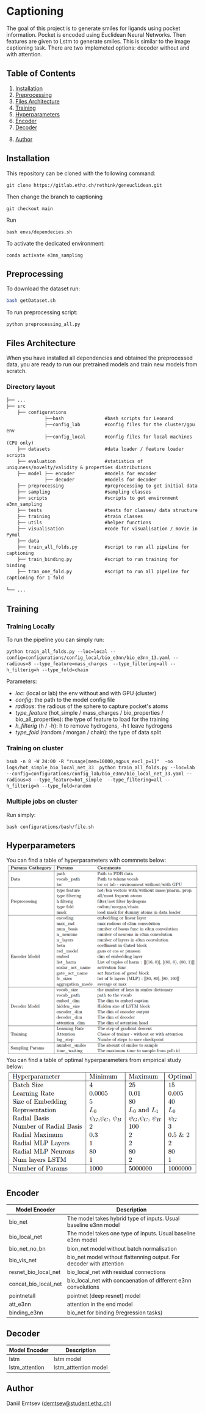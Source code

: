 # Captioning
The goal of this project is to generate smiles for ligands using pocket information.
Pocket is encoded using Euclidean Neural Networks. Then features are given to Lstm to generate smiles. This is similar to the image captioning task. There are two implemeted options: decoder without and with attention.

## Table of Contents
1. [Installation](#Installation)
2. [Preprocessing](#Preprocessing)
3. [Files Architecture](#Files-Architecture)
4. [Training](#Training)
5. [Hyperparameters](#Hyperparameters)
3. [Encoder](#Encoder)
    <!-- 1. [E3nn](#E3nn)
    2. [E3nn + Pointnet](#E3nn-+-Pointnet)
    3. [E3nn + Attention](#E3nn-+-Attention) -->
4. [Decoder](#Decoder)
    <!-- 1. [LSTM](#LSTM)
    2. [Attention](#Attention) -->

<!-- 6. [Sampling](#Sampling)
    1. [Max Sampling](#Max-Sampling)
    2. [Random Sampling](#Random-Sampling)
    3. [Beam Search](#Beam-Search)
    4. [Temperature Sampling](#Temperature-Sampling)
    5. [Topk Sampling](#Topk-Sampling)
7. [Fine-Tuning](#Fine-Tuning) -->
8. [Author](#Author)


## Installation

This repository can be cloned with the following command:

```
git clone https://gitlab.ethz.ch/rethink/geneuclidean.git
```
Then change the branch to captioning
```
git checkout main
```
Run
```
bash envs/dependecies.sh
```
To activate the dedicated environment:
```
conda activate e3nn_sampling
```
## Preprocessing

To download the dataset run:

```bash 
bash getDataset.sh 
```

To run preprocessing script:
```
python preprocessing_all.py
```

## Files Architecture
When you have installed all dependencies and obtained the preprocessed data, you are ready to run our pretrained models and train new models from scratch.


### Directory layout

    ├── ...
    ├── src
        ├── configurations 
                  ├──bash               #bash scripts for Leonard
                  ├──config_lab         #config files for the cluster/gpu env
                  ├──config_local       #config files for local machines (CPU only)  
        ├── datasets                    #data loader / feature loader scripts
        ├── evaluation                  #statistics of  uniquness/novelty/validity & properties distributions              
        ├── model ├── encoder           #models for encoder
                  ├── decoder           #models for decoder   
        ├── preprocessing               #preprocessing to get initial data  
        ├── sampling                    #sampling classes
        ├── scripts                     #scripts to get environment e3nn_sampling
        ├── tests                       #tests for classes/ data structure
        ├── training                    #train classes
        ├── utils                       #helper functions
        ├── visualisation               #code for visualisation / movie in Pymol
        ├── data
        ├── train_all_folds.py          #script to run all pipeline for captioning 
        ├── train_binding.py            #script to run training for binding   
        ├── tran_one_fold.py            #script to run all pipeline for captioning for 1 fold
    
    └── ...


## Training
### Training Locally
To run the pipeline you can simply run:
```
python train_all_folds.py --loc=local --config=configurations/config_local/bio_e3nn/bio_e3nn_13.yaml --radious=8 --type_feature=mass_charges  --type_filtering=all --h_filterig=h --type_fold=chain
```

Parameters:
* *loc*: (local or lab) the env without and with GPU (cluster)
* *config*: the path to the model config file
* *radious*: the radious of the sphere to capture pocket's atoms
* *type_feature* (hot_simple / mass_charges / bio_properties / bio_all_properties): the type of feature to load for the training
* *h_filterig* (h / -h): h to remove hydrogens, -h t leave hydrogens
* *type_fold* (random / morgan / chain): the type of data split


### Training on cluster
```
bsub -n 8 -W 24:00 -R "rusage[mem=10000,ngpus_excl_p=1]"  -oo logs/hot_simple_bio_local_net_33  python train_all_folds.py --loc=lab --config=configurations/config_lab/bio_e3nn/bio_local_net_33.yaml --radious=8 --type_feature=hot_simple  --type_filtering=all --h_filterig=h --type_fold=random
```

### Multiple jobs on cluster
Run simply:
```
bash configurations/bash/file.sh
```
## Hyperparameters
You can find a table of hyperparameters with commnets below:
![](images/hyp_comments.png)
You can find a table of optimal hyperparameters from empirical study below:
![](images/hyp_opt.png)
## Encoder

|Model Encoder		| Description|
| --- | ---  |
|bio_net | The model takes hybrid type of inputs. Usual baseline e3nn model | 
|bio_local_net | The model takes one type of inputs. Usual baseline e3nn model |
|bio_net_no_bn | bion_net model without batch normalisation |
|bio_vis_net | bio_net model without flattenning output. For decoder with attention |
|resnet_bio_local_net | bio_local_net with residual connections|
|concat_bio_local_net | bio_local_net with concaenation of different e3nn convolutions |
|pointnetall | pointnet (deep resnet) model |
|att_e3nn | attention in the end model |
|binding_e3nn | bio_net for binding 9regression tasks)| 

## Decoder
|Model Encoder		| Description|
| --- | ---  |
|lstm | lstm model |
|lstm_attention | lstm_atttention model |
<!-- ### E3nn -->

<!-- ### E3nn + Pointnet

### E3nn + Attention
## Decoder

### LSTM

### Attention
## Training



## Sampling
### Max-Sampling
### Random-Sampling
### Beam-Search
### Temperature Sampling
## Fine-Tuning -->

## Author
Daniil Emtsev (demtsev@student.ethz.ch)
<!-- # Models
Model without attention. Every LSTM gets a previous hidden state and embedded caption.
![](images/model_without_attention.png)

Model with attention. Every LSTM gets a previous hidden state and embedded caption with attention-weighted-feature vector. On the illustration white parts of the image mean weighted features whee the Decoder should pay attention to generate the next word
![](images/model_attention_grey.png) -->



<!-- #### 2. Download the dataset

```
bash getDataset.sh 
```
```
python preprocessing_all.py
```
#### 3. Preprocess dataset

```bash
   python preprocessing_all.py
```
#### 4. Training

```bash
python train.py configuration/config.json  
```

Configuration file is in configs/ folder. You may specify the path to the inputs and results, parameters of encoder and decoder, parameters of training (batch size, number of epoches). 

#### 5. Sampling

```bash
python sampling.py configuration/config.json  
```


#### 5. Results

Results (plots of train/test loss and scatter plots of predicted/target pkd) should be saved in the folder /results -->




<br>


